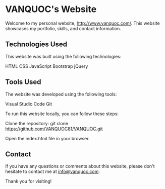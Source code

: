 # VANQUOC's Website
Welcome to my personal website, http://www.vanquoc.com/. This website showcases my portfolio, skills, and contact information.

## Technologies Used
This website was built using the following technologies:

HTML
CSS
JavaScript
Bootstrap
jQuery

## Tools Used
The website was developed using the following tools:

Visual Studio Code
Git

To run this website locally, you can follow these steps:

Clone the repository: git clone https://github.com/VANQUOC81/VANQUOC.git

Open the index.html file in your browser.

## Contact
If you have any questions or comments about this website, please don't hesitate to contact me at info@vanquoc.com.

Thank you for visiting!